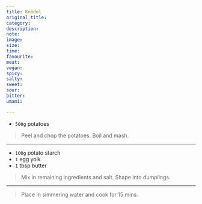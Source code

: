 ```yaml
---
title: Knödel
original_title: 
category:
description:
note:
image:
size:
time:
favourite:
meat:
vegan:
spicy:
salty:
sweet:
sour:
bitter:
umami:

---
```


* `500g` potatoes

>Peel and chop the potatoes. Boil and mash.

---

* `100g` potato starch
* `1` egg yolk
* `1` tbsp butter

>Mix in remaining ingredients and salt. Shape into dumplings.

---

>Place in simmering water and cook for 15 mins.
